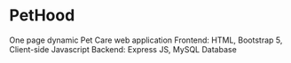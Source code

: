 # PetHood

One page dynamic Pet Care web application
Frontend: HTML, Bootstrap 5, Client-side Javascript
Backend: Express JS, MySQL Database